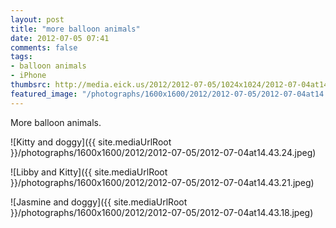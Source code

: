 ```yaml
---
layout: post
title: "more balloon animals"
date: 2012-07-05 07:41
comments: false
tags: 
- balloon animals
- iPhone
thumbsrc: http://media.eick.us/2012/2012-07-05/1024x1024/2012-07-04at14.43.24.jpeg 
featured_image: "/photographs/1600x1600/2012/2012-07-05/2012-07-04at14.43.21.jpeg"
---
```

More balloon animals.

![Kitty and doggy]({{ site.mediaUrlRoot }}/photographs/1600x1600/2012/2012-07-05/2012-07-04at14.43.24.jpeg)


![Libby and Kitty]({{ site.mediaUrlRoot }}/photographs/1600x1600/2012/2012-07-05/2012-07-04at14.43.21.jpeg)


![Jasmine and doggy]({{ site.mediaUrlRoot }}/photographs/1600x1600/2012/2012-07-05/2012-07-04at14.43.18.jpeg)


